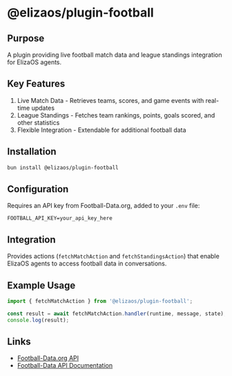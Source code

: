 # @elizaos/plugin-football

## Purpose
A plugin providing live football match data and league standings integration for ElizaOS agents.

## Key Features
1. Live Match Data - Retrieves teams, scores, and game events with real-time updates
2. League Standings - Fetches team rankings, points, goals scored, and other statistics
3. Flexible Integration - Extendable for additional football data

## Installation
```bash
bun install @elizaos/plugin-football
```

## Configuration
Requires an API key from Football-Data.org, added to your `.env` file:
```env
FOOTBALL_API_KEY=your_api_key_here
```

## Integration
Provides actions (`fetchMatchAction` and `fetchStandingsAction`) that enable ElizaOS agents to access football data in conversations.

## Example Usage
```javascript
import { fetchMatchAction } from '@elizaos/plugin-football';

const result = await fetchMatchAction.handler(runtime, message, state);
console.log(result);
```

## Links
- [Football-Data.org API](https://www.football-data.org/)
- [Football-Data API Documentation](https://www.football-data.org/documentation/quickstart)
